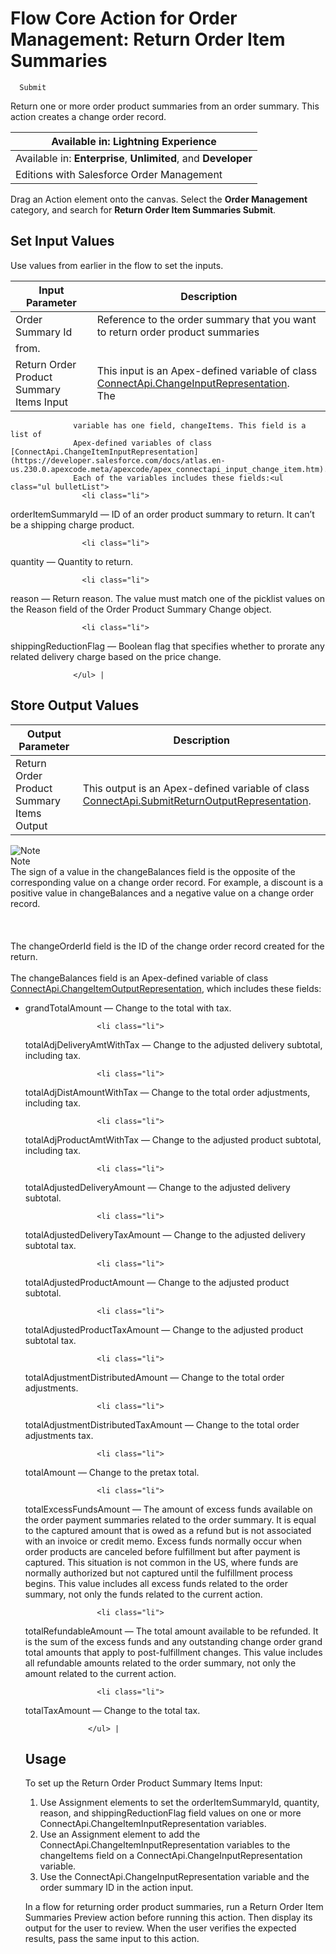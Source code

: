 # Flow Core Action for Order Management: Return Order Item Summaries
      Submit

Return one or more order product summaries from an order summary. This
      action creates a change order record.

| Available in: Lightning Experience |
| --- |
| Available in: **Enterprise**, **Unlimited**, and **Developer**
                Editions with Salesforce Order Management |

Drag an Action element onto the canvas. Select the **Order Management**         category, and search for **Return Order Item Summaries Submit**. 

## Set Input Values

Use values from earlier in the flow to set the inputs.

| Input Parameter | Description |
| --- | --- |
| Order Summary Id | Reference to the order summary that you want to return order product summaries
                from. |
| Return Order Product Summary Items Input | This input is an Apex-defined variable of class [ConnectApi.ChangeInputRepresentation](https://developer.salesforce.com/docs/atlas.en-us.230.0.apexcode.meta/apexcode/apex_connectapi_input_change.htm).<br>The
                  variable has one field, changeItems. This field is a list of
                  Apex-defined variables of class [ConnectApi.ChangeItemInputRepresentation](https://developer.salesforce.com/docs/atlas.en-us.230.0.apexcode.meta/apexcode/apex_connectapi_input_change_item.htm).
                  Each of the variables includes these fields:<ul class="ul bulletList">
                    <li class="li">
<span class="keyword parmname">orderItemSummaryId</span> — ID of an order product
                      summary to return. It can’t be a shipping charge product.</li>

                    <li class="li">
<span class="keyword parmname">quantity</span> — Quantity to return.</li>

                    <li class="li">
<span class="keyword parmname">reason</span> — Return reason. The value must match one
                      of the picklist values on the Reason field of the Order Product Summary Change
                      object.</li>

                    <li class="li">
<span class="keyword parmname">shippingReductionFlag</span> — Boolean flag that
                      specifies whether to prorate any related delivery charge based on the price
                      change.</li>

                  </ul> |

## Store Output Values

| Output Parameter | Description |
| --- | --- |
| Return Order Product Summary Items Output | This output is an Apex-defined variable of class [ConnectApi.SubmitReturnOutputRepresentation](https://developer.salesforce.com/docs/atlas.en-us.230.0.apexcode.meta/apexcode/apex_connectapi_output_submit_return_output.htm).<br>
![Note](/docs/resources/img/en-us/230.0?doc_id=images%2Ficon_note.png&folder=order_management_developer_guide)<br>
Note
<br>The sign of a value in                   the changeBalances field is the opposite of the corresponding                   value on a change order record. For example, a discount is a positive value in                     changeBalances and a negative value on a change order                   record.<br>
<br>
<br>
<br>The changeOrderId field is the ID of the                   change order record created for the return.<br>
<br>The changeBalances field is an Apex-defined variable of class [ConnectApi.ChangeItemOutputRepresentation](https://developer.salesforce.com/docs/atlas.en-us.230.0.apexcode.meta/apexcode/apex_connectapi_output_change_item_output.htm),
                  which includes these fields:<ul class="ul bulletList">
                    <li class="li">
<span class="keyword parmname">grandTotalAmount</span> — Change to the total with
                      tax.</li>

                    <li class="li">
<span class="keyword parmname">totalAdjDeliveryAmtWithTax</span> — Change to the
                      adjusted delivery subtotal, including tax.</li>

                    <li class="li">
<span class="keyword parmname">totalAdjDistAmountWithTax</span> — Change to the total
                      order adjustments, including tax.</li>

                    <li class="li">
<span class="keyword parmname">totalAdjProductAmtWithTax</span> — Change to the
                      adjusted product subtotal, including tax.</li>

                    <li class="li">
<span class="keyword parmname">totalAdjustedDeliveryAmount</span> — Change to the
                      adjusted delivery subtotal.</li>

                    <li class="li">
<span class="keyword parmname">totalAdjustedDeliveryTaxAmount</span> — Change to the
                      adjusted delivery subtotal tax.</li>

                    <li class="li">
<span class="keyword parmname">totalAdjustedProductAmount</span> — Change to the
                      adjusted product subtotal.</li>

                    <li class="li">
<span class="keyword parmname">totalAdjustedProductTaxAmount</span> — Change to the
                      adjusted product subtotal tax.</li>

                    <li class="li">
<span class="keyword parmname">totalAdjustmentDistributedAmount</span> — Change to the
                      total order adjustments.</li>

                    <li class="li">
<span class="keyword parmname">totalAdjustmentDistributedTaxAmount</span> — Change to
                      the total order adjustments tax.</li>

                    <li class="li">
<span class="keyword parmname">totalAmount</span> — Change to the pretax total.</li>

                    <li class="li">
<span class="keyword parmname">totalExcessFundsAmount</span> — The amount of excess
                      funds available on the order payment summaries related to the order summary.
                      It is equal to the captured amount that is owed as a refund but is not
                      associated with an invoice or credit memo. Excess funds normally occur when
                      order products are canceled before fulfillment but after payment is captured.
                      This situation is not common in the US, where funds are normally authorized
                      but not captured until the fulfillment process begins. This value includes all
                      excess funds related to the order summary, not only the funds related to the
                      current action.</li>

                    <li class="li">
<span class="keyword parmname">totalRefundableAmount</span> — The total amount
                      available to be refunded. It is the sum of the excess funds and any
                      outstanding change order grand total amounts that apply to post-fulfillment
                      changes. This value includes all refundable amounts related to the order
                      summary, not only the amount related to the current action.</li>

                    <li class="li">
<span class="keyword parmname">totalTaxAmount</span> — Change to the total tax.</li>

                  </ul> |

## Usage

To set up the Return Order Product Summary Items Input:
1. Use Assignment elements to set the orderItemSummaryId,
              quantity, reason, and
              shippingReductionFlag field values on one or more
              ConnectApi.ChangeItemInputRepresentation variables.
2. Use an Assignment element to add the
              ConnectApi.ChangeItemInputRepresentation variables to the
              changeItems field on a
              ConnectApi.ChangeInputRepresentation variable.
3. Use the ConnectApi.ChangeInputRepresentation variable and the
            order summary ID in the action input.

In a flow for returning order product summaries, run a Return Order Item Summaries Preview         action before running this action. Then display its output for the user to review. When the         user verifies the expected results, pass the same input to this action.